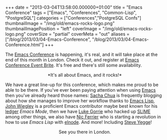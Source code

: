 +++
date = "2013-03-04T13:58:00.000000+01:00"
title = "Emacs Conference"
tags = ["Emacs", "Conferences", "Common-Lisp", "PostgreSQL"]
categories = ["Conferences","PostgreSQL Confs"]
thumbnailImage = "/img/old/emacs-rocks-logo.png"
thumbnailImagePosition = "left"
coverImage = "/img/old/emacs-rocks-logo.png"
coverSize = "partial"
coverMeta = "out"
aliases = ["/blog/2013/03/04-Emacs-Conference",
           "/blog/2013/03/04-Emacs-Conference.html"]
+++

The 
[Emacs Conference](http://emacsconf.herokuapp.com/) is happening, it's real, and it will take place at the
end of this month in London. Check it out, and register at
[Emacs Conference Event Brite](http://emacsconf.eventbrite.co.uk/). It's free and there's still some availability.

<center>*It's all about Emacs, and it rocks!*</center>

We have a great line-up for this conference, which makes me proud to be able
to be there. If you've ever been paying attention when using 
[Emacs](http://www.gnu.org/software/emacs/) then
you've already heard those names: 
[Sacha Chua](http://sachachua.com/blog/) is frequently blogging about
how she manages to improve her workflow thanks to 
[Emacs Lisp](http://www.gnu.org/software/emacs/emacs-lisp-intro/), 
[John Wiegley](https://github.com/jwiegley)
is a proficient Emacs contributor maybe best known for his 
[ledger](https://github.com/ledger/ledger) 
*Emacs
Mode*, then we have 
[Luke Gorrie](http://www.lukego.com/) who hacked up 
[SLIME](http://wingolog.org/archives/2006/01/02/slime) among other things, we
also have 
[Nic Ferrier](http://nic.ferrier.me.uk/) who is starting a revolution in how to use 
*Emacs Lisp*
with 
[elnode](http://elnode.org/). And more! Including 
[Steve Yegge](http://en.wikipedia.org/wiki/Steve_Yegge)!

<center>See you there in London.</center>
